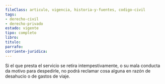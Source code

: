 ```yaml
---
fileClass: articulo, vigencia, historia-y-fuentes, codigo-civil
tags:
- derecho-civil
- derecho-privado
estado: vigente
tipo: completo
libro:
titulo:
parrafo:
corriente-juridica:
---
```

Si el que presta el servicio se retira intempestivamente, o su mala conducta da motivo para despedirle, no podrá reclamar cosa alguna en razón de desahucio o de gastos de viaje.